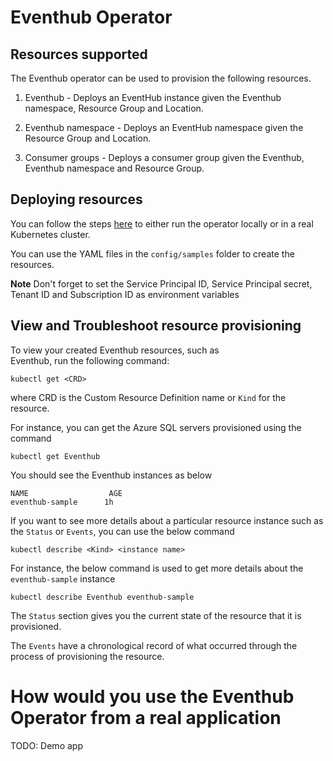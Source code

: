 # Eventhub Operator

## Resources supported

The Eventhub operator can be used to provision the following resources.

1. Eventhub - Deploys an EventHub instance given the Eventhub namespace, Resource Group and Location.

2. Eventhub namespace - Deploys an EventHub namespace given the Resource Group and Location.

3. Consumer groups - Deploys a consumer group given the Eventhub, Eventhub namespace and Resource Group.

## Deploying resources

You can follow the steps [here](/docs/development.md) to either run the operator locally or in a real Kubernetes cluster.

You can use the YAML files in the `config/samples` folder to create the resources.

**Note**  Don't forget to set the Service Principal ID, Service Principal secret, Tenant ID and Subscription ID as environment variables

## View and Troubleshoot resource provisioning

To view your created Eventhub resources, such as Eventhub, run the following command:

```shell
kubectl get <CRD>
```

where CRD is the Custom Resource Definition name or `Kind` for the resource.

For instance, you can get the Azure SQL servers provisioned using the command

```shell
kubectl get Eventhub
```

You should see the Eventhub instances as below

```shell
NAME                  AGE
eventhub-sample      1h
```

If you want to see more details about a particular resource instance such as the `Status` or `Events`, you can use the below command

```shell
kubectl describe <Kind> <instance name>
```

For instance, the below command is used to get more details about the `eventhub-sample` instance

```shell
kubectl describe Eventhub eventhub-sample
```

The `Status` section gives you the current state of the resource that it is provisioned.

The `Events` have a chronological record of what occurred through the process of provisioning the resource.

# How would you use the Eventhub Operator from a real application

TODO: Demo app
